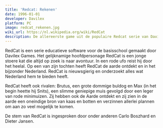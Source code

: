 ```yaml
---
title: 'Redcat: Rekenen'
date: 1996-01-01
developer: Davilex
platform: PC
image: redcat_rekenen.jpg
wiki_url: https://nl.wikipedia.org/wiki/RedCat
description: De allereerste game uit de populaire Redcat serie van Davilex. De voice-over van Redcat is ingesproken door Carlo Boszhard.
---
```


RedCat is een serie educatieve software voor de basisschool gemaakt door Davilex Games. Het gelijknamige hoofdpersonage RedCat is een jonge stoere kat die altijd op zoek is naar avontuur. In een rode ufo reist hij door het heelal. Op een van zijn tochten heeft RedCat de aarde ontdekt en in het bijzonder Nederland. RedCat is nieuwsgierig en onderzoekt alles wat Nederland hem te bieden heeft.

RedCat heeft ook rivalen: Brutus, een grote dommige buldog en Max (in het begin heette hij Snits), een slimme geniepige muis gevolgd door een leger van rode minimuizen. Zij hebben ook de Aarde ontdekt en zij zien in de aarde een oneindige bron van kaas en botten en verzinnen allerlei plannen om aan zo veel mogelijk te komen.

De stem van RedCat is ingesproken door onder anderen Carlo Boszhard en Dieter Jansen.